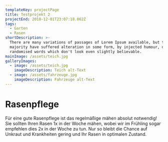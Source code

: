 ```yaml
---
templateKey: projectPage
title: Testprojekt 2
projectEnd: 2018-12-01T23:07:18.062Z
tags:
  - Garten
  - Rasen
shortDescription: >-
  There are many variations of passages of Lorem Ipsum available, but the
  majority have suffered alteration in some form, by injected humour, or
  randomised words which don't look even slightly believable.
mainImage: /assets/teich.jpg
galleryImages:
  - image: /assets/teich.jpg
    imageDescription: Teich alt-Text
  - image: /assets/fahrzeuge.jpg
    imageDescription: Fahrzeuge alt-Text
---
```


# Rasenpflege

Für eine gute Rasenpflege ist das regelmäßige mähen absolut notwendig! Sie sollten Ihren Rasen 1x in der Woche mähen, wobei wir im Frühling sogar empfehlen dies 2x in der Woche zu tun. Nur so bleibt die Chance auf Unkraut und Krankheiten gering und Ihr Rasen in optimalen Zustand.

